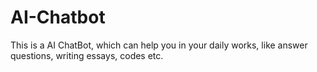 # AI-Chatbot
This is a AI ChatBot, which can help you in your daily works, like answer questions, writing essays, codes etc.
